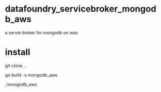 # datafoundry_servicebroker_mongodb_aws
a servie broker for mongodb on was


# install 

git clone ...

go build -o mongodb_aws 

./mongodb_aws 
